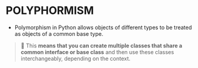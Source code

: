 # POLYPHORMISM

- Polymorphism in Python allows objects of different types to be treated as objects of a common base type.

> 🍊 This **means that you can create multiple classes that share a common interface or base class** and then use these classes interchangeably, depending on the context.
